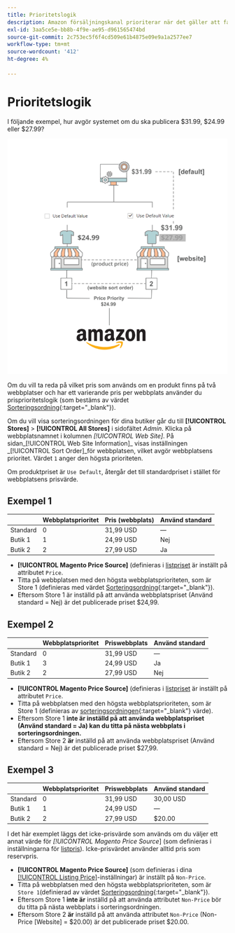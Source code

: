 ```yaml
---
title: Prioritetslogik
description: Amazon försäljningskanal prioriterar när det gäller att fastställa det publicerade priset för en Amazon-lista.
exl-id: 3aa5ce5e-bb8b-4f9e-ae95-d961565474bd
source-git-commit: 2c753ec5f6f4cd509e61b4875e09e9a1a2577ee7
workflow-type: tm+mt
source-wordcount: '412'
ht-degree: 4%

---
```


# Prioritetslogik

I följande exempel, hur avgör systemet om du ska publicera $31.99, $24.99 eller $27.99?

![Handelspris](assets/amazon-price-scope.png)

Om du vill ta reda på vilket pris som används om en produkt finns på två webbplatser och har ett varierande pris per webbplats använder du prisprioritetslogik (som bestäms av värdet [Sorteringsordning](https://docs.magento.com/user-guide/stores/stores-all-create-view.html){:target=&quot;_blank&quot;}).

Om du vill visa sorteringsordningen för dina butiker går du till **[!UICONTROL Stores]** > **[!UICONTROL All Stores]** i sidofältet _Admin_. Klicka på webbplatsnamnet i kolumnen _[!UICONTROL Web Site]_. På sidan_[!UICONTROL Web Site Information]_ visas inställningen _[!UICONTROL Sort Order]_för webbplatsen, vilket avgör webbplatsens prioritet. Värdet `1` anger den högsta prioriteten.

Om produktpriset är `Use Default`, återgår det till standardpriset i stället för webbplatsens prisvärde.

## Exempel 1

|  | Webbplatsprioritet | Pris (webbplats) | Använd standard |
|---|---|---|---|
| Standard | 0 | 31,99 USD | — |
| Butik 1 | 1 | 24,99 USD | Nej |
| Butik 2 | 2 | 27,99 USD | Ja |

- **[!UICONTROL Magento Price Source]** (definieras i [listpriset](./listing-price.md) är inställt på attributet `Price`.
- Titta på webbplatsen med den högsta webbplatsprioriteten, som är Store 1 (definieras med värdet [Sorteringsordning](https://docs.magento.com/user-guide/stores/stores-all-create-view.html){:target=&quot;_blank&quot;}).
- Eftersom Store 1 är inställd på att använda webbplatspriset (Använd standard = Nej) är det publicerade priset $24,99.

## Exempel 2

|  | Webbplatsprioritet | Priswebbplats | Använd standard |
|---|---|---|---|
| Standard | 0 | 31,99 USD | — |
| Butik 1 | 3 | 24,99 USD | Ja |
| Butik 2 | 2 | 27,99 USD | Nej |

- **[!UICONTROL Magento Price Source]** (definieras i [listpriset](./listing-price.md) är inställt på attributet `Price`.
- Titta på webbplatsen med den högsta webbplatsprioriteten, som är Store 1 (definieras av [sorteringsordningen](https://docs.magento.com/user-guide/stores/stores-all-create-view.html){:target=&quot;_blank&quot;} värde).
- Eftersom Store 1 **inte är inställd på att använda webbplatspriset (Använd standard = Ja) kan du titta på nästa webbplats i sorteringsordningen.**
- Eftersom Store 2 **är** inställd på att använda webbplatspriset (Använd standard = Nej) är det publicerade priset $27,99.

## Exempel 3

|  | Webbplatsprioritet | Priswebbplats | Använd standard |
|---|---|---|---|
| Standard | 0 | 31,99 USD | 30,00 USD |
| Butik 1 | 1 | 24,99 USD | — |
| Butik 2 | 2 | 27,99 USD | $20.00 |

I det här exemplet läggs det icke-prisvärde som används om du väljer ett annat värde för _[!UICONTROL Magento Price Source_] (som definieras i inställningarna för [listpris](./listing-price.md)). Icke-prisvärdet använder alltid pris som reservpris.

- **[!UICONTROL Magento Price Source]** (som definieras i dina [[!UICONTROL Listing Price]](./listing-price.md)-inställningar) är inställt på `Non-Price`.
- Titta på webbplatsen med den högsta webbplatsprioriteten, som är `Store 1`(definierad av värdet [Sorteringsordning](https://docs.magento.com/user-guide/stores/stores-all-create-view.html){:target=&quot;_blank&quot;}).
- Eftersom Store 1 **inte är** inställd på att använda attributet `Non-Price` bör du titta på nästa webbplats i sorteringsordningen.
- Eftersom Store 2 **är** inställd på att använda attributet `Non-Price` (Non-Price [Website] = $20.00) är det publicerade priset $20.00.
